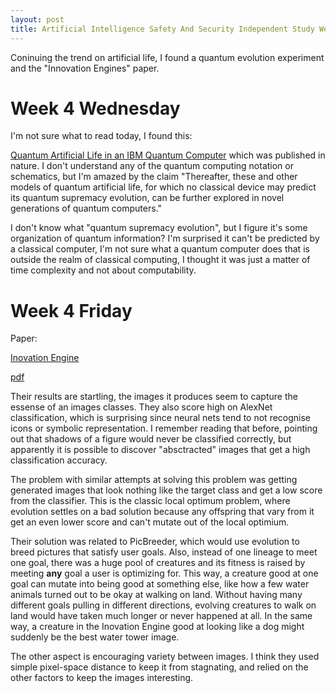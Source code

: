 ```yaml
---
layout: post
title: Artificial Intelligence Safety And Security Independent Study Week 5
---
```


Coninuing the trend on artificial life, I found a quantum evolution experiment and the "Innovation
Engines" paper.

# Week 4 Wednesday

I'm not sure what to read today, I found this:

[Quantum Artificial Life in an IBM Quantum Computer](https://arxiv.org/abs/1711.09442v2) which was
published in nature. I don't understand any of the quantum computing notation or schematics, but I'm
amazed by the claim "Thereafter, these and other models of quantum artificial life, for which no
classical device may predict its quantum supremacy evolution, can be further explored in novel
generations of quantum computers."

I don't know what "quantum supremacy evolution", but I figure it's some organization of quantum
information? I'm surprised it can't be predicted by a classical computer, I'm not sure what a
quantum computer does that is outside the realm of classical computing, I thought it was just a
matter of time complexity and not about computability.

# Week 4 Friday

Paper:

[Inovation Engine](http://www.evolvingai.org/innovationengine)

[pdf](http://www.evolvingai.org/files/InnovationEngine_gecco15_0.pdf)

Their results are startling, the images it produces seem to capture the essense of an images
classes. They also score high on AlexNet classification, which is surprising since neural nets tend
to not recognise icons or symbolic representation. I remember reading that before, pointing out that
shadows of a figure would never be classified correctly, but apparently it is possible to discover
"absctracted" images that get a high classification accuracy.

The problem with similar attempts at solving this problem was getting generated images that look
nothing like the target class and get a low score from the classifier. This is the classic local
optimum problem, where evolution settles on a bad solution because any offspring that vary from it
get an even lower score and can't mutate out of the local optimium.

Their solution was related to PicBreeder, which would use evolution to breed pictures that satisfy
user goals. Also, instead of one lineage to meet one goal, there was a huge pool of creatures and
its fitness is raised by meeting __any__ goal a user is optimizing for. This way, a creature good at
one goal can mutate into being good at something else, like how a few water animals turned out to be
okay at walking on land. Without having many different goals pulling in different directions,
evolving creatures to walk on land would have taken much longer or never happened at all. In the
same way, a creature in the Inovation Engine good at looking like a dog might suddenly be the best
water tower image.

The other aspect is encouraging variety between images. I think they used simple pixel-space
distance to keep it from stagnating, and relied on the other factors to keep the images interesting.
